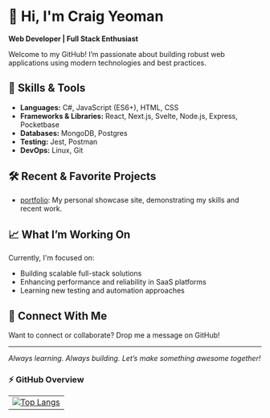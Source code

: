 # 👋 Hi, I'm Craig Yeoman

**Web Developer | Full Stack Enthusiast**

Welcome to my GitHub! I’m passionate about building robust web applications using modern technologies and best practices.

## 🚀 Skills & Tools

- **Languages:** C#, JavaScript (ES6+), HTML, CSS
- **Frameworks & Libraries:** React, Next.js, Svelte, Node.js, Express, Pocketbase
- **Databases:** MongoDB, Postgres
- **Testing:** Jest, Postman
- **DevOps:** Linux, Git

## 🛠️ Recent & Favorite Projects

- [portfolio](https://github.com/CraigYeoman/portfolio): My personal showcase site, demonstrating my skills and recent work.

## 📈 What I’m Working On

Currently, I'm focused on:
- Building scalable full-stack solutions
- Enhancing performance and reliability in SaaS platforms
- Learning new testing and automation approaches

## 🤝 Connect With Me

Want to connect or collaborate? Drop me a message on GitHub!

---

*Always learning. Always building. Let’s make something awesome together!*

### ⚡ GitHub Overview  

<table>
  <tr>
    <td>
      <a href="https://github.com/CraigYeoman/github-readme-stats">
        <img src="https://github-readme-stats.vercel.app/api/top-langs/?username=CraigYeoman&hide=html,vue,css,svelte,swift,dockerfile&theme=tokyonight" alt="Top Langs" />
      </a>
    </td>
  </tr>
</table>

